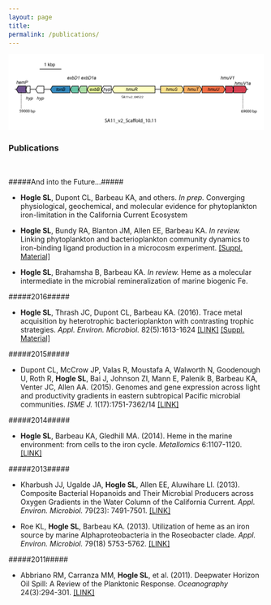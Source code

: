 ```yaml
---
layout: page
title: 
permalink: /publications/
---
```

![desk](/images/SA11_heme_operon.png)
### Publications

<br>

#####And into the Future...#####
* __Hogle SL__, Dupont CL, Barbeau KA, and others. _In prep._ Converging physiological, geochemical, and molecular evidence for phytoplankton iron-limitation in the California Current Ecosystem

* __Hogle SL__, Bundy RA, Blanton JM, Allen EE, Barbeau KA. _In review._ Linking phytoplankton and bacterioplankton community dynamics to iron-binding ligand production in a microcosm experiment. [[Suppl. Material]](/CCE2012_MAW_microbes/mainpage)

* __Hogle SL__, Brahamsha B, Barbeau KA. _In review._ Heme as a molecular intermediate in the microbial remineralization of marine biogenic Fe.

#####2016#####

* __Hogle SL__, Thrash JC, Dupont CL, Barbeau KA. (2016). Trace metal acquisition by heterotrophic bacterioplankton with contrasting trophic strategies. _Appl. Environ. Microbiol._ 82(5):1613-1624 [[LINK]](http://aem.asm.org/content/early/2016/01/04/AEM.03128-15.short?rss=1) [[Suppl. Material]](/TM_roseo_sar/mainpage)

#####2015#####

* Dupont CL, McCrow JP, Valas R, Moustafa A, Walworth N, Goodenough U, Roth R, __Hogle SL__, Bai J, Johnson ZI, Mann E, Palenik B, Barbeau KA, Venter JC, Allen AA. (2015). Genomes and gene expression across light and productivity gradients in eastern subtropical Pacific microbial communities. _ISME J._ 1(17):1751-7362/14 [[LINK]](http://www.nature.com/ismej/journal/vaop/ncurrent/full/ismej2014198a.html)

#####2014#####

* __Hogle SL__, Barbeau KA, Gledhill MA. (2014). Heme in the marine environment: from cells to the iron cycle. _Metallomics_ 6:1107-1120. [[LINK]](http://dx.doi.org/10.1039/c4mt00031e)

#####2013#####

* Kharbush JJ, Ugalde JA, __Hogle SL__, Allen EE, Aluwihare LI. (2013). Composite Bacterial Hopanoids and Their Microbial Producers across Oxygen Gradients in the Water Column of the California Current. _Appl. Environ. Microbiol._ 79(23): 7491-7501. [[LINK]](http://aem.asm.org/content/79/23/7491)

* Roe KL, __Hogle SL__, Barbeau KA. (2013). Utilization of heme as an iron source by marine Alphaproteobacteria in the Roseobacter clade. _Appl. Environ. Microbiol._ 79(18) 5753-5762. [[LINK]](http://aem.asm.org/content/79/18/5753)

#####2011#####

* Abbriano RM, Carranza MM, __Hogle SL__, et al. (2011). Deepwater Horizon Oil Spill: A Review of the Planktonic Response. _Oceanography_ 24(3):294-301. [[LINK]](http://www.tos.org/oceanography/archive/24-3_abbriano.html)





